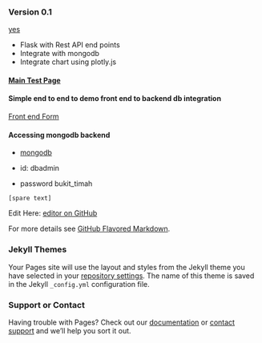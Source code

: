 






### Version 0.1

[yes](https://media.giphy.com/media/NEvPzZ8bd1V4Y/giphy.gif)

- Flask with Rest API end points
- Integrate with mongodb
- Integrate chart using plotly.js 




#### [Main Test Page](http://54.169.144.186/) 



#### Simple end to end to demo front end to backend db integration

 [Front end Form](https://973kdg0apb1.typeform.com/to/nhO8rguy)



#### Accessing mongodb backend 
- [mongodb](https://cloud.mongodb.com)

- id: dbadmin
- password bukit_timah


`[spare text]`


Edit Here: [editor on GitHub](https://github.com/mengweetan/microservice/edit/gh-pages/index.md) 

For more details see [GitHub Flavored Markdown](https://guides.github.com/features/mastering-markdown/).

### Jekyll Themes

Your Pages site will use the layout and styles from the Jekyll theme you have selected in your [repository settings](https://github.com/mengweetan/microservice/settings). The name of this theme is saved in the Jekyll `_config.yml` configuration file.

### Support or Contact

Having trouble with Pages? Check out our [documentation](https://docs.github.com/categories/github-pages-basics/) or [contact support](https://support.github.com/contact) and we’ll help you sort it out.
